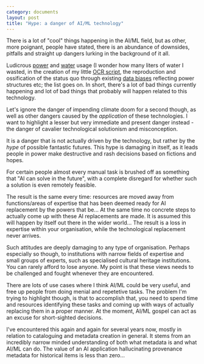 ```yaml
---
category: documents
layout: post
title: "Hype: a danger of AI/ML technology"
---
```


There is a lot of "cool" things happening in the AI/ML field, but as other, more poignant, people have stated, there is an abundance of downsides, pitfalls and straight up dangers lurking in the background of it all. 

Ludicrous [power](https://www.bloomberg.com/news/articles/2023-03-09/how-much-energy-do-ai-and-chatgpt-use-no-one-knows-for-sure) and [water](https://arxiv.org/pdf/2304.03271.pdf) usage (I wonder how many liters of water I wasted, in the creation of my little [OCR script](https://torbjorn.no/text-extraction.html), the reproduction and ossification of the status quo through existing [data biases](https://www.nytimes.com/2021/03/15/technology/artificial-intelligence-google-bias.html) reflecting power structures etc; the list goes on. In short, there's a lot of bad things currently happening and lot of  bad things that probably will happen related to this technology.

Let's ignore the danger of impending climate doom for a second though, as well as other dangers caused by the *application* of these technologies. I want to highlight a lesser but very immediate and present danger instead - the danger of cavalier technological solutionism and misconception.

It is a danger that is not actually driven by the technology, but rather by the *hype* of possible fantastic futures. This hype is damaging in itself, as it leads people in power make destructive and rash decisions based on fictions and hopes. 

For certain people almost every manual task is brushed off as something that "AI can solve in the future", with a complete disregard for whether such a solution is even remotely feasible. 

The result is the same every time: resources are moved away from functions/areas of expertise that has been deemed ready for AI replacement by the powers that be... At the same time no concrete steps to actually come up with these AI replacements are made. It is assumed this will happen by itself out there in the wider world... The result is a loss in expertise within your organisation, while the technological replacement never arrives. 

Such attitudes are deeply damaging to any type of organisation. Perhaps especially so though, to institutions with narrow fields of expertise and small groups of experts, such as specialised cultural heritage institutions. You can rarely afford to lose anyone. My point is that these views needs to be challenged and fought whenever they are encountered.

There are lots of use cases where I think AI/ML could be very useful, and free up people from doing menial and repetetive tasks. The problem I'm trying to highlight though, is that to accomplish that, you need to spend time and resources identifying these tasks and coming up with ways of actually replacing them in a proper manner. At the moment, AI/ML gospel can act as an excuse for short-sighted decisions.

I've encountered this again and again for several years now, mostly in relation to cataloguing and metadata creation in general. It stems from an incredibly narrow minded understanding of both what metadata is and what AI/ML can do. The value of an AI application hallucinating provenance metadata for historical items is less than zero...
